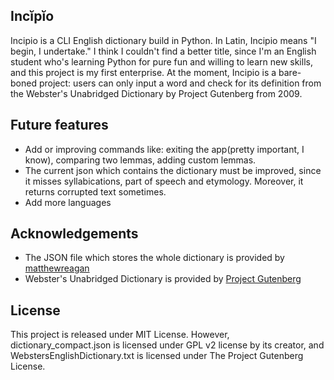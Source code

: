 
## Incĭpĭo

Incipio is a CLI English dictionary build in Python. In Latin, Incipio means "I begin, I undertake." I think I couldn't find a better title, since I'm an English student who's learning Python for pure fun and willing to learn new skills, and this project is my first enterprise. At the moment, Incipio is a bare-boned project: users can only input a word and check for its definition from the Webster's Unabridged Dictionary by Project Gutenberg from 2009.

## Future features

* Add or improving commands like: exiting the app(pretty important, I know), comparing two lemmas, adding custom lemmas.
* The current json which contains the dictionary must be improved, since it misses syllabications, part of speech and etymology. Moreover, it returns corrupted text sometimes.
* Add more languages

## Acknowledgements

* The JSON file which stores the whole dictionary is provided by [matthewreagan](https://github.com/matthewreagan/WebstersEnglishDictionary)
* Webster's Unabridged Dictionary is provided by [Project Gutenberg](https://www.gutenberg.org/ebooks/29765)

## License

This project is released under MIT License. However, dictionary_compact.json is licensed under GPL v2 license by its creator, and WebstersEnglishDictionary.txt is licensed under The Project Gutenberg License.